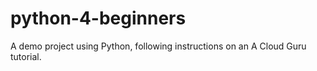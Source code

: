 # python-4-beginners
A demo project using Python, following instructions on an A Cloud Guru tutorial.
